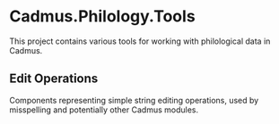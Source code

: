 # Cadmus.Philology.Tools

This project contains various tools for working with philological data in Cadmus.

## Edit Operations

Components representing simple string editing operations, used by misspelling and potentially other Cadmus modules.
